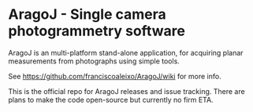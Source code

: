 # AragoJ - Single camera photogrammetry software

AragoJ is an multi-platform stand-alone application, for acquiring planar measurements from photographs using simple tools.

See https://github.com/franciscoaleixo/AragoJ/wiki for more info.


This is the official repo for AragoJ releases and issue tracking. There are plans to make the code open-source but currently no firm ETA.

